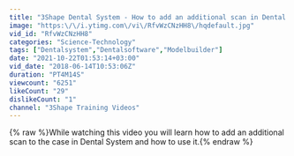 ```yaml
---
title: "3Shape Dental System - How to add an additional scan in Dental System"
image: "https:\/\/i.ytimg.com\/vi\/RfvWzCNzHH8\/hqdefault.jpg"
vid_id: "RfvWzCNzHH8"
categories: "Science-Technology"
tags: ["Dentalsystem","Dentalsoftware","Modelbuilder"]
date: "2021-10-22T01:53:14+03:00"
vid_date: "2018-06-14T10:53:06Z"
duration: "PT4M14S"
viewcount: "6251"
likeCount: "29"
dislikeCount: "1"
channel: "3Shape Training Videos"
---
```

{% raw %}While watching this video you will learn how to add an additional scan to the case in Dental System and how to use it.{% endraw %}
